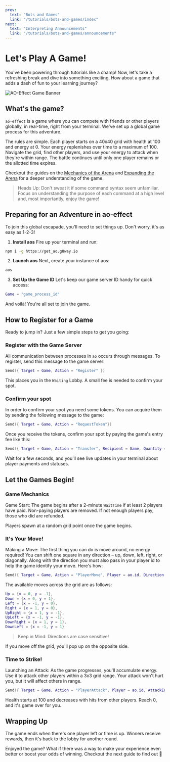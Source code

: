 ```yaml
---
prev:
  text: "Bots and Games"
  link: "/tutorials/bots-and-games/index"
next:
  text: "Interpreting Announcements"
  link: "/tutorials/bots-and-games/announcements"
---
```


# Let's Play A Game!

You've been powering through tutorials like a champ! Now, let's take a refreshing break and dive into something exciting. How about a game that adds a dash of fun to your learning journey?

![AO-Effect Game Banner](/ao-effect-game-banner.png)

## What's the game?

`ao-effect` is a game where you can compete with friends or other players globally, in real-time, right from your terminal. We've set up a global game process for this adventure.

The rules are simple. Each player starts on a 40x40 grid with health at 100 and energy at 0. Your energy replenishes over time to a maximum of 100. Navigate the grid, find other players, and use your energy to attack when they're within range. The battle continues until only one player remains or the allotted time expires.

Checkout the guides on the [Mechanics of the Arena](arena-mechanics.md) and [Expanding the Arena](build-game.md) for a deeper understanding of the game.

> Heads Up: Don't sweat it if some command syntax seem unfamiliar. Focus on understanding the purpose of each command at a high level and, most importantly, enjoy the game!

## Preparing for an Adventure in ao-effect

To join this global escapade, you'll need to set things up. Don't worry, it's as easy as 1-2-3!

1. **Install aos**
   Fire up your terminal and run:

```bash
npm i -g https://get_ao.g8way.io
```

2. **Launch aos**
   Next, create your instance of aos:

```bash
aos
```

3. **Set Up the Game ID**
   Let's keep our game server ID handy for quick access:

```lua
Game = "game_process_id"
```

And voilà! You're all set to join the game.

## How to Register for a Game

Ready to jump in? Just a few simple steps to get you going:

### Register with the Game Server

All communication between processes in `ao` occurs through messages. To register, send this message to the game server:

```lua
Send({ Target = Game, Action = "Register" })
```

This places you in the `Waiting` Lobby. A small fee is needed to confirm your spot.

### Confirm your spot

In order to confirm your spot you need some tokens. You can acquire them by sending the following message to the game:

```lua
Send({ Target = Game, Action = "RequestToken"})
```

Once you receive the tokens, confirm your spot by paying the game's entry fee like this:

```lua
Send({ Target = Game, Action = "Transfer", Recipient = Game, Quantity = "1"})
```

Wait for a few seconds, and you'll see live updates in your terminal about player payments and statuses.

## Let the Games Begin!

### Game Mechanics

Game Start: The game begins after a 2-minute `WaitTime` if at least 2 players have paid. Non-paying players are removed. If not enough players pay, those who did are refunded.

Players spawn at a random grid point once the game begins.

### It's Your Move!

Making a Move: The first thing you can do is move around, no energy required! You can shift one square in any direction – up, down, left, right, or diagonally. Along with the direction you must also pass in your player id to help the game identify your move. Here's how:

```lua
Send({ Target = Game, Action = "PlayerMove", Player = ao.id, Direction = "DownRight"})
```

The available moves across the grid are as follows:

```lua
Up = {x = 0, y = -1},
Down = {x = 0, y = 1},
Left = {x = -1, y = 0},
Right = {x = 1, y = 0},
UpRight = {x = 1, y = -1},
UpLeft = {x = -1, y = -1},
DownRight = {x = 1, y = 1},
DownLeft = {x = -1, y = 1}
```

> Keep in Mind: Directions are case sensitive!

If you move off the grid, you'll pop up on the opposite side.

### Time to Strike!

Launching an Attack: As the game progresses, you'll accumulate energy. Use it to attack other players within a 3x3 grid range. Your attack won't hurt you, but it will affect others in range.

```lua
Send({ Target = Game, Action = "PlayerAttack", Player = ao.id, AttackEnergy = "energy_integer"})
```

Health starts at 100 and decreases with hits from other players. Reach 0, and it's game over for you.

## Wrapping Up

The game ends when there's one player left or time is up. Winners receive rewards, then it's back to the lobby for another round.

Enjoyed the game? What if there was a way to make your experience even better or boost your odds of winning. Checkout the next guide to find out 🤔
